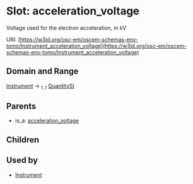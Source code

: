 
# Slot: acceleration_voltage

Voltage used for the electron acceleration, in kV

URI: [https://w3id.org/osc-em/oscem-schemas-env-tomo/Instrument_acceleration_voltage](https://w3id.org/osc-em/oscem-schemas-env-tomo/Instrument_acceleration_voltage)


## Domain and Range

[Instrument](Instrument.md) &#8594;  <sub>1..1</sub> [QuantitySI](QuantitySI.md)

## Parents

 *  is_a: [acceleration_voltage](acceleration_voltage.md)

## Children


## Used by

 * [Instrument](Instrument.md)
